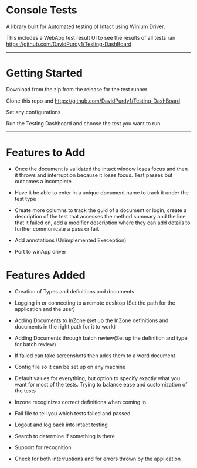 # Console Tests

A library built for Automated testing of Intact using Winium Driver.

This includes a WebApp test result UI to see the results of all tests ran
https://github.com/DavidPurdy1/Testing-DashBoard

-----
# Getting Started
Download from the zip from the release for the test runner

Clone this repo and https://github.com/DavidPurdy1/Testing-DashBoard 

Set any configurations

Run the Testing Dashboard and choose the test you want to run

-----
# Features to Add 

- Once the document is validated the intact window loses focus and then it throws and interruption because it loses focus. Test passes but outcomes a incomplete

- Have it be able to enter in a unique document name to track it under the test type

- Create more columns to track the guid of a document or login, create a description of the test that accesses the method summary and the line that it failed on, add a modifier description where they can add details to further communicate a pass or fail. 

- Add annotations (Unimplemented Exeception) 

- Port to winApp driver

# Features Added 

- Creation of Types and definitions and documents

- Logging in or connecting to a remote desktop (Set the path for the application and the user) 

- Adding Documents to InZone (set up the InZone definitions and documents in the right path for it to work)

- Adding Documents through batch review(Set up the definition and type for batch review)

- If failed can take screenshots then adds them to a word document

- Config file so it can be set up on any machine

- Default values for everything, but option to specify exactly what you want for most of the tests. Trying to balance ease and customization of the tests 

- Inzone recoginizes correct definitions when coming in. 

- Fail file to tell you which tests failed and passed

- Logout and log back into intact testing

- Search to determine if something is there

- Support for recognition

- Check for both interruptions and for errors thrown by the application
